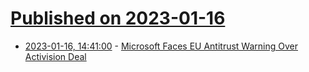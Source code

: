 # [Published on 2023-01-16](index.md)

* [2023-01-16, 14:41:00](https://slashdot.org/story/23/01/16/1437251/microsoft-faces-eu-antitrust-warning-over-activision-deal?utm_source=rss1.0mainlinkanon&utm_medium=feed) - [Microsoft Faces EU Antitrust Warning Over Activision Deal](https://slashdot.org/story/23/01/16/1437251/microsoft-faces-eu-antitrust-warning-over-activision-deal?utm_source=rss1.0mainlinkanon&utm_medium=feed)
